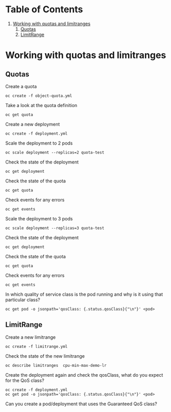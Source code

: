 
# Table of Contents

1.  [Working with quotas and limitranges](#orgc0c966a)
    1.  [Quotas](#org8e6dcb5)
    2.  [LimitRange](#orgecac0af)


<a id="orgc0c966a"></a>

# Working with quotas and limitranges


<a id="org8e6dcb5"></a>

## Quotas

Create a quota

    oc create -f object-quota.yml

Take a look at the quota definition

    oc get quota

Create a new deployment

    oc create -f deployment.yml

Scale the deployment to 2 pods

    oc scale deployment --replicas=2 quota-test

Check the state of the deployment

    oc get deployment

Check the state of the quota

    oc get quota

Check events for any errors

    oc get events

Scale the deployment to 3 pods

    oc scale deployment --replicas=3 quota-test

Check the state of the deployment

    oc get deployment

Check the state of the quota

    oc get quota

Check events for any errors

    oc get events

In which quality of service class is the pod running and why is it using that particular class?

    oc get pod -o jsonpath='qosClass: {.status.qosClass}{"\n"}' <pod>


<a id="orgecac0af"></a>

## LimitRange

Create a new limitrange

    oc create -f limitrange.yml

Check the state of the new limitrange

    oc describe limitranges  cpu-min-max-demo-lr

Create the deployment again and check the qosClass, what do you expect for the QoS class?

    oc create -f deployment.yml
    oc get pod -o jsonpath='qosClass: {.status.qosClass}{"\n"}' <pod>

Can you create a pod/deployment that uses the Guaranteed QoS class?
